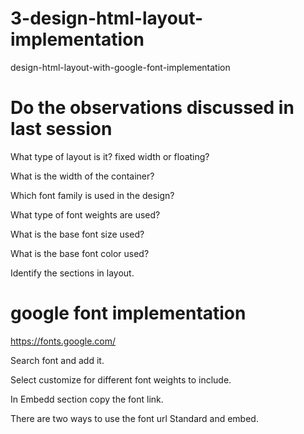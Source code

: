 # 3-design-html-layout-implementation
design-html-layout-with-google-font-implementation


# Do the observations discussed in last session
What type of layout is it? fixed width or floating?

What is the width of the container?

Which font family is used in the design?

What type of font weights are used?

What is the base font size used?

What is the base font color used?

Identify the sections in layout.



# google font implementation

https://fonts.google.com/

Search font and add it.

Select customize for different font weights to include.

In Embedd section copy the font link.

There are two ways to use the font url Standard and embed.
